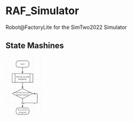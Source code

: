 # RAF_Simulator
Robot@FactoryLite for the SimTwo2022 Simulator

## State Mashines
<img src="/States/main.png" width="20%" height="20%">
